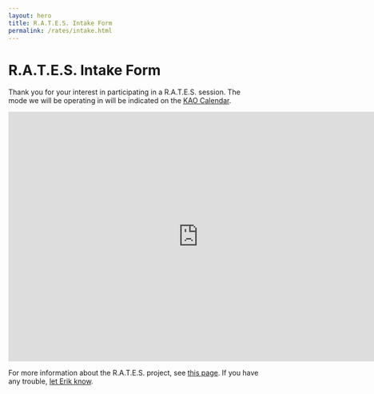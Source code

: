 ```yaml
---
layout: hero
title: R.A.T.E.S. Intake Form
permalink: /rates/intake.html
---
```

# R.A.T.E.S. Intake Form
 
Thank you for your interest in participating in a R.A.T.E.S. session.
The mode we will be operating in will be indicated on the [KAO Calendar](/calendar/).

<iframe src="https://docs.google.com/forms/d/1xWEZd6uE2bsAiKMapejTKF7IHI5dmUi1LZG6ibJqWUQ/viewform?embedded=true" width="760" height="500" frameborder="0" marginheight="0" marginwidth="0">Loading...</iframe>

For more information about the R.A.T.E.S. project, see [this page](/rates/breakdown/).
If you have any trouble, [let Erik know](mailto:erik@kentstateatc.org).
